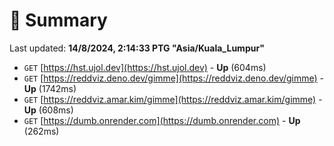 # 📖 Summary
Last updated: **14/8/2024, 2:14:33 PTG "Asia/Kuala_Lumpur"**

- `GET` [https://hst.ujol.dev](https://hst.ujol.dev) - **Up** (604ms)
- `GET` [https://reddviz.deno.dev/gimme](https://reddviz.deno.dev/gimme) - **Up** (1742ms)
- `GET` [https://reddviz.amar.kim/gimme](https://reddviz.amar.kim/gimme) - **Up** (608ms)
- `GET` [https://dumb.onrender.com](https://dumb.onrender.com) - **Up** (262ms)
